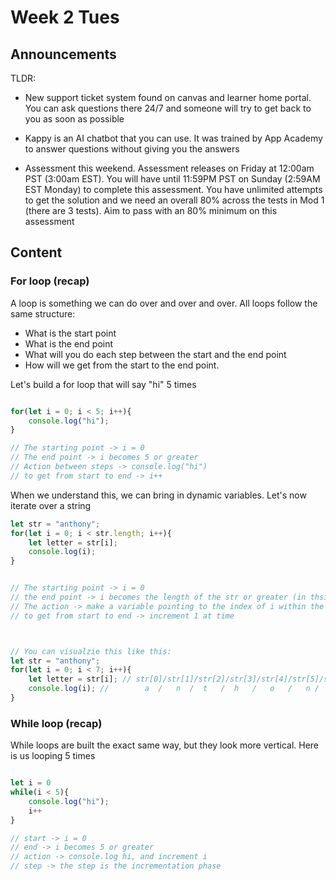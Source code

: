 # Week 2 Tues

## Announcements

TLDR:

- New support ticket system found on canvas and learner home portal. You can ask questions there 24/7 and someone will try to get back to you as soon as possible

- Kappy is an AI chatbot that you can use. It was trained by App Academy to answer questions without giving you the answers

- Assessment this weekend. Assessment releases on Friday at 12:00am PST (3:00am EST). You will have until 11:59PM PST on Sunday (2:59AM EST Monday) to complete this assessment. You have unlimited attempts to get the solution and we need an overall 80% across the tests in Mod 1 (there are 3 tests). Aim to pass with an 80% minimum on this assessment


## Content

### For loop (recap)

A loop is something we can do over and over and over. All loops follow the same structure:

- What is the start point
- What is the end point
- What will you do each step between the start and the end point
- How will we get from the start to the end point.

Let's build a for loop that will say "hi" 5 times

```js

for(let i = 0; i < 5; i++){
    console.log("hi");
}

// The starting point -> i = 0
// The end point -> i becomes 5 or greater
// Action between steps -> console.log("hi")
// to get from start to end -> i++


```

When we understand this, we can bring in dynamic variables. Let's now iterate over a string

```js
let str = "anthony";
for(let i = 0; i < str.length; i++){
    let letter = str[i];
    console.log(i);
}


// The starting point -> i = 0
// the end point -> i becomes the length of the str or greater (in thsi example str.length is 7)
// The action -> make a variable pointing to the index of i within the string and console.log it
// to get from start to end -> increment 1 at time



// You can visualzie this like this:
let str = "anthony";
for(let i = 0; i < 7; i++){
    let letter = str[i]; // str[0]/str[1]/str[2]/str[3]/str[4]/str[5]/str[6]
    console.log(i); //        a  /   n  /  t   /  h   /   o   /   n /   y
}

```


### While loop (recap)

While loops are built the exact same way, but they look more vertical. Here is us looping 5 times

```js

let i = 0
while(i < 5){
    console.log("hi");
    i++
}

// start -> i = 0
// end -> i becomes 5 or greater
// action -> console.log hi, and increment i
// step -> the step is the incrementation phase

```
